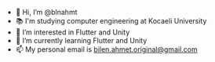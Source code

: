 - 👋 Hi, I’m @blnahmt
- 📚 I'm studying computer engineering at Kocaeli University
- 👀 I’m interested in Flutter and Unity
- 🌱 I’m currently learning Flutter and Unity
- 📫 My personal email is bilen.ahmet.original@gmail.com

